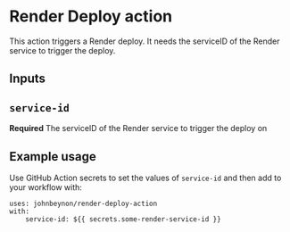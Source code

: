 # Render Deploy action

This action triggers a Render deploy. It needs the serviceID of the Render service to trigger the deploy.

## Inputs

## `service-id`

**Required** The serviceID of the Render service to trigger the deploy on

## Example usage

Use GitHub Action secrets to set the values of `service-id` and then add to your workflow with:

```
uses: johnbeynon/render-deploy-action
with:
	service-id: ${{ secrets.some-render-service-id }}
```
